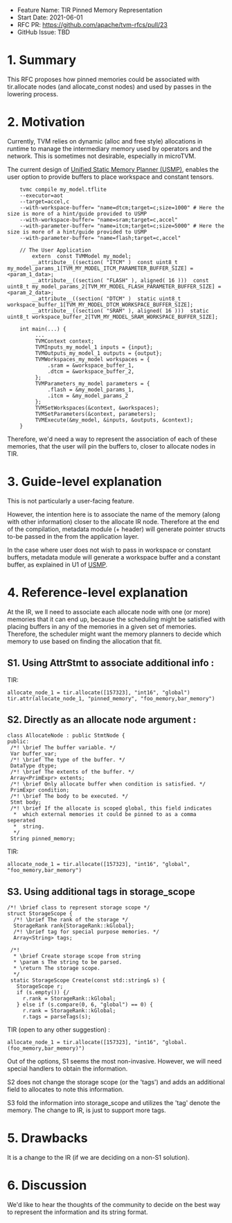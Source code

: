 
- Feature Name: TIR Pinned Memory Representation
- Start Date: 2021-06-01
- RFC PR: https://github.com/apache/tvm-rfcs/pull/23
- GitHub Issue: TBD

# 1. Summary

This RFC proposes how pinned memories could be associated with tir.allocate nodes (and allocate_const nodes) and used by passes in the lowering process.

# 2. Motivation 

Currently, TVM relies on dynamic (alloc and free style) allocations in runtime to manage the intermediary memory used by operators and the network. This is sometimes not desirable, especially in microTVM.

The current design of [Unified Static Memory Planner (USMP)](https://github.com/apache/tvm-rfcs/pull/9), enables the user option to provide buffers to place workspace and constant tensors.

```
    tvmc compile my_model.tflite 
    --executor=aot 
    --target=accel,c  
    --with-workspace-buffer= "name=dtcm;target=c;size=1000" # Here the size is more of a hint/guide provided to USMP
    --with-workspace-buffer= "name=sram;target=c,accel"
    --with-parameter-buffer= "name=itcm;target=c;size=5000" # Here the size is more of a hint/guide provided to USMP
    --with-parameter-buffer= "name=flash;target=c,accel"
```

```
    // The User Application 
        extern  const TVMModel my_model;
        __attribute__((section( "ITCM" )  const uint8_t   my_model_params_1[TVM_MY_MODEL_ITCM_PARAMETER_BUFFER_SIZE] = <param_1_data>;
        __attribute__((section( "FLASH" ), aligned( 16 )))  const uint8_t my_model_params_2[TVM_MY_MODEL_FLASH_PARAMETER_BUFFER_SIZE] = <param_2_data>;
        __attribute__((section( "DTCM" )  static uint8_t workspace_buffer_1[TVM_MY_MODEL_DTCM_WORKSPACE_BUFFER_SIZE];
        __attribute__((section( "SRAM" ), aligned( 16 )))  static uint8_t workspace_buffer_2[TVM_MY_MODEL_SRAM_WORKSPACE_BUFFER_SIZE];

    int main(...) {
         ...
         TVMContext context;
         TVMInputs_my_model_1 inputs = {input};
         TVMOutputs_my_model_1 outputs = {output};
         TVMWorkspaces_my_model workspaces = {
             .sram = &workspace_buffer_1,
             .dtcm = &workspace_buffer_2,
         };
         TVMParameters_my_model parameters = {
             .flash = &my_model_params_1,
             .itcm = &my_model_params_2
         };
         TVMSetWorkspaces(&context, &workspaces);
         TVMSetParameters(&context, parameters);
         TVMExecute(&my_model, &inputs, &outputs, &context);
    }
```

Therefore, we'd need a way to represent the association of each of these memories, that the user will pin the buffers to, closer to allocate nodes in TIR.

# 3. Guide-level explanation

This is not particularly a user-facing feature.

However, the intention here is to associate the name of the memory (along with other information) closer to the allocate IR node. Therefore at the end of the compilation, metadata module (+ header) will generate pointer structs to-be passed in the from the application layer. 

 In the case where user does not wish to pass in workspace or constant buffers, metadata module will generate a workspace buffer and a constant buffer, as explained in U1 of [USMP](https://github.com/apache/tvm-rfcs/pull/9).

 # 4. Reference-level explanation

 At the IR, we ll need to associate each allocate node with one (or more) memories that it can end up, because the scheduling might be satisfied with placing buffers in any of the memories in a given set of memories. Therefore, the scheduler might want the memory planners to decide which memory to use based on finding the allocation that fit.

 ## S1. Using AttrStmt to associate additional info :

TIR:
 ```
allocate_node_1 = tir.allocate([157323], "int16", "global")
tir.attr(allocate_node_1, "pinned_memory", "foo_memory,bar_memory")
 ``` 

##  S2. Directly as an allocate node argument :

 ```
class AllocateNode : public StmtNode {
 public:
  /*! \brief The buffer variable. */
  Var buffer_var;
  /*! \brief The type of the buffer. */
  DataType dtype;
  /*! \brief The extents of the buffer. */
  Array<PrimExpr> extents;
  /*! \brief Only allocate buffer when condition is satisfied. */
  PrimExpr condition;
  /*! \brief The body to be executed. */
  Stmt body;
  /*! \brief If the allocate is scoped global, this field indicates
   *  which external memories it could be pinned to as a comma seperated
   *  string.
   */
  String pinned_memory;
 ```
TIR:
 ```
allocate_node_1 = tir.allocate([157323], "int16", "global",  "foo_memory,bar_memory")
 ```

 ## S3. Using additional tags in storage_scope

```
/*! \brief class to represent storage scope */
struct StorageScope {
  /*! \brief The rank of the storage */
  StorageRank rank{StorageRank::kGlobal};
  /*! \brief tag for special purpose memories. */
  Array<String> tags;
```


 ```
  /*!
   * \brief Create storage scope from string
   * \param s The string to be parsed.
   * \return The storage scope.
   */
  static StorageScope Create(const std::string& s) {
    StorageScope r;
    if (s.empty()) {/
      r.rank = StorageRank::kGlobal;
    } else if (s.compare(0, 6, "global") == 0) {
      r.rank = StorageRank::kGlobal;
      r.tags = parseTags(s);
 ```


TIR (open to any other suggestion) :

```
allocate_node_1 = tir.allocate([157323], "int16", "global.(foo_memory,bar_memory)")
```


Out of the options, S1 seems the most non-invasive. However, we will need special handlers to obtain the information.

S2 does not change the storage scope (or the 'tags') and adds an additional field to allocates to note this information.

S3 fold the information into storage_scope and utilizes the 'tag' denote the memory. The change to IR, is just to support more tags.

# 5. Drawbacks

It is a change to the IR (if we are deciding on a non-S1 solution).

# 6. Discussion

We'd like to hear the thoughts of the community to decide on the best way to represent the information and its string format.









